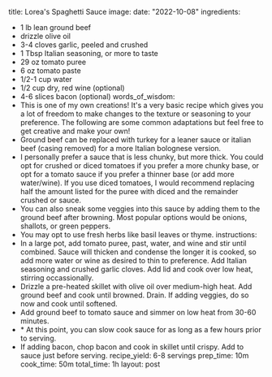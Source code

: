 title: Lorea's Spaghetti Sauce
image: 
date: "2022-10-08"
ingredients:
  - 1 lb lean ground beef
  - drizzle olive oil
  - 3-4 cloves garlic, peeled and crushed
  - 1 Tbsp Italian seasoning, or more to taste
  - 29 oz tomato puree
  - 6 oz tomato paste
  - 1/2-1 cup water 
  - 1/2 cup dry, red wine (optional)
  - 4-6 slices bacon (optional)
words_of_wisdom:
  - This is one of my own creations! It's a very basic recipe which gives you a lot of freedom to make changes to the texture or seasoning to your preference. The following are some common adaptations but feel free to get creative and make your own!
  - Ground beef can be replaced with turkey for a leaner sauce or italian beef (casing removed) for a more Italian bolognese version.
  - I personally prefer a sauce that is less chunky, but more thick. You could opt for crushed or diced tomatoes if you prefer a more chunky base, or opt for a tomato sauce if you prefer a thinner base (or add more water/wine). If you use diced tomatoes, I would recommend replacing half the amount listed for the puree with diced and the remainder crushed or sauce.
  - You can also sneak some veggies into this sauce by adding them to the ground beef after browning. Most popular options would be onions, shallots, or green peppers.
  - You may opt to use fresh herbs like basil leaves or thyme.
instructions:
  - In a large pot, add tomato puree, past, water, and wine and stir until combined. Sauce will thicken and condense the longer it is cooked, so add more water or wine as desired to thin to preference. Add Italian seasoning and crushed garlic cloves. Add lid and cook over low heat, stirring occassionally.
  - Drizzle a pre-heated skillet with olive oil over medium-high heat. Add ground beef and cook until browned. Drain. If adding veggies, do so now and cook until softened.
  - Add ground beef to tomato sauce and simmer on low heat from 30-60 minutes.
  - \* At this point, you can slow cook sauce for as long as a few hours prior to serving.
  - If adding bacon, chop bacon and cook in skillet until crispy. Add to sauce just before serving.
recipe_yield: 6-8 servings
prep_time: 10m
cook_time: 50m
total_time: 1h
layout: post
